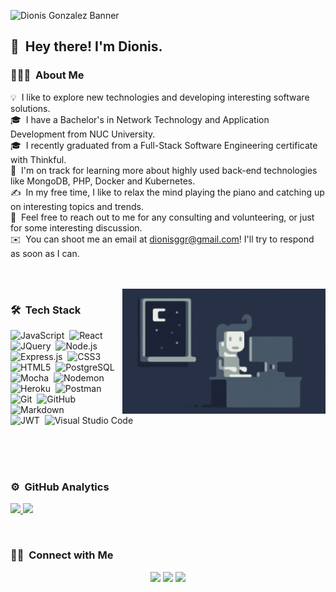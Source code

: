 ![Dionis Gonzalez Banner]()

## 👋 &nbsp;Hey there! I'm Dionis.

### 👨🏻‍💻 &nbsp;About Me

💡 &nbsp;I like to explore new technologies and developing interesting software solutions. \
🎓 &nbsp;I have a Bachelor's in Network Technology and Application Development from NUC University. \
🎓 &nbsp;I recently graduated from a Full-Stack Software Engineering certificate with Thinkful. \
🌱 &nbsp;I'm on track for learning more about highly used back-end technologies like MongoDB, PHP, Docker and Kubernetes. \
✍️ &nbsp;In my free time, I like to relax the mind playing the piano and catching up on interesting topics and trends. \
💬 &nbsp;Feel free to reach out to me for any consulting and volunteering, or just for some interesting discussion. \
✉️ &nbsp;You can shoot me an email at dionisggr@gmail.com! I'll try to respond as soon as I can.

<br />
<br />

<img alt="Night Coding" width="325" src="https://raw.githubusercontent.com/AVS1508/AVS1508/master/assets/Night-Coding.gif" align="right"/>

### 🛠 &nbsp;Tech Stack

![JavaScript](https://img.shields.io/badge/-JavaScript-333333?style=flat&logo=javascript)&nbsp;
![React](https://img.shields.io/badge/-React-333333?style=flat&logo=react)&nbsp;
![JQuery](https://img.shields.io/badge/-JQquery-333333?style=flat&logo=jquery)&nbsp;
![Node.js](https://img.shields.io/badge/-Node.js-333333?style=flat&logo=node.js)&nbsp;
![Express.js](https://img.shields.io/badge/-Expess.js-333333?style=flat&logo=express)&nbsp;
![CSS3](https://img.shields.io/badge/-CSS3-333333?style=flat&logo=CSS3&logoColor=1572B6)&nbsp;
![HTML5](https://img.shields.io/badge/-HTML5-333333?style=flat&logo=Html5&logoColor=1572B6)&nbsp;
![PostgreSQL](https://img.shields.io/badge/-PostgreSQL-333333?style=flat&logo=postgresql)&nbsp;
![Mocha](https://img.shields.io/badge/-Mocha-333333?style=flat&logo=mocha)&nbsp;
![Nodemon](https://img.shields.io/badge/-Nodemon-333333?style=flat&logo=nodemon)&nbsp;
![Heroku](https://img.shields.io/badge/-Heroku-333333?style=flat&logo=heroku)&nbsp;
![Postman](https://img.shields.io/badge/-Postman-333333?style=flat&logo=postman)&nbsp;
![Git](https://img.shields.io/badge/-Git-333333?style=flat&logo=git)&nbsp;
![GitHub](https://img.shields.io/badge/-GitHub-333333?style=flat&logo=github)&nbsp;
![Markdown](https://img.shields.io/badge/-Markdown-333333?style=flat&logo=markdown)\
![JWT](https://img.shields.io/badge/-JWT-333333?style=flat&logo=json)&nbsp;
![Visual Studio Code](https://img.shields.io/badge/-Visual%20Studio%20Code-333333?style=flat&logo=visual-studio-code&logoColor=007ACC)&nbsp;

<br/>
<br/>
<br/>

### ⚙️ &nbsp;GitHub Analytics

<p>
<a href="https://github.com/dionisggr">
  <img src="https://github-readme-stats-eight-theta.vercel.app/api?username=dionisggr&show_icons=true&theme=vue-dark&include_all_commits=true&count_private=true" />
  <img height="195" src="https://github-readme-stats-eight-theta.vercel.app/api/top-langs/?username=dionisggr&layout=compact&exclude_lang=java+r&theme=vue-dark" />
</a>
</p>

<br />

### 🤝🏻 &nbsp;Connect with Me

<p align="center">
<a href="https://linkedin.com/in/dionisggr"><img src="https://img.shields.io/badge/-Dionis%20Gonzalez%20-0077B5?style=flat-square&logo=Linkedin&logoColor=white"/></a>
<a href="https://dionisggr.github.io/my-portfolio"><img src="https://img.shields.io/badge/-dionisggr.github.io-3423A6?style=flat-square&logo=Google-Chrome&logoColor=white"/></a>
<a href="mailto:dionisggr@gmail.com"><img src="https://img.shields.io/badge/-dionisggr@gmail.com-D14836?style=flat-square&logo=Gmail&logoColor=white"/></a>
</p>
